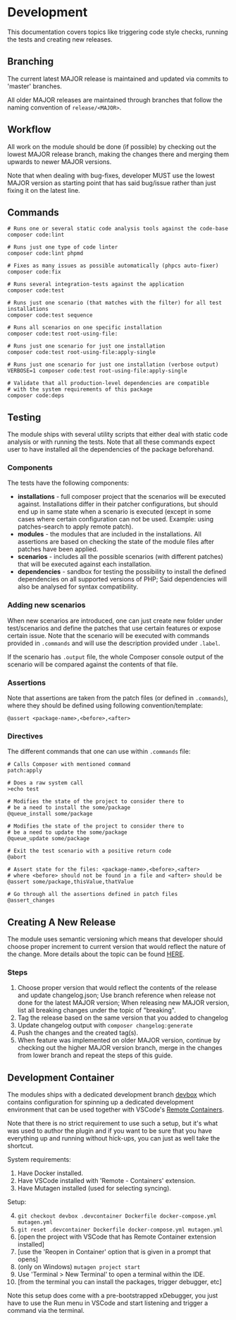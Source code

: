 # Development

This documentation covers topics like triggering code style checks, running the tests and creating new 
releases.  

## Branching

The current latest MAJOR release is maintained and updated via commits to 'master' branches. 

All older MAJOR releases are maintained through branches that follow the naming convention of `release/<MAJOR>`.

## Workflow

All work on the module should be done (if possible) by checking out the lowest MAJOR release branch,
making the changes there and merging them upwards to newer MAJOR versions. 

Note that when dealing with bug-fixes, developer MUST use the lowest MAJOR version as starting point that 
has said bug/issue rather than just fixing it on the latest line.

## Commands

```shell
# Runs one or several static code analysis tools against the code-base
composer code:lint

# Runs just one type of code linter
composer code:lint phpmd

# Fixes as many issues as possible automatically (phpcs auto-fixer)
composer code:fix

# Runs several integration-tests against the application
composer code:test

# Runs just one scenario (that matches with the filter) for all test installations
composer code:test sequence

# Runs all scenarios on one specific installation
composer code:test root-using-file:

# Runs just one scenario for just one installation
composer code:test root-using-file:apply-single

# Runs just one scenario for just one installation (verbose output)
VERBOSE=1 composer code:test root-using-file:apply-single

# Validate that all production-level dependencies are compatible 
# with the system requirements of this package 
composer code:deps
```

## Testing

The module ships with several utility scripts that either deal with static code analysis or with running 
the tests. Note that all these commands expect user to have installed all the dependencies of the package
beforehand.

### Components

The tests have the following components:

* **installations** - full composer project that the scenarios will be executed against. Installations differ in
  their patcher configurations, but should end up in same state when a scenario is executed (except in some
  cases where certain configuration can not be used. Example: using patches-search to apply remote patch).  
* **modules** - the modules that are included in the installations. All assertions are based on checking the
  state of the module files after patches have been applied.
* **scenarios** - includes all the possible scenarios (with different patches) that will be executed against 
  each installation.
* **dependencies** - sandbox for testing the possibility to install the defined dependencies on all supported
  versions of PHP; Said dependencies will also be analysed for syntax compatibility.

### Adding new scenarios

When new scenarios are introduced, one can just create new folder under test/scenarios and define the 
patches that use certain features or expose certain issue. Note that the scenario will be executed with
commands provided in `.commands` and will use the description provided under `.label`.

If the scenario has `.output` file, the whole Composer console output of the scenario will be compared 
against the contents of that file. 

### Assertions

Note that assertions are taken from the patch files (or defined in `.commands`), where they should be defined 
using following convention/template:

```
@assert <package-name>,<before>,<after>
```

### Directives

The different commands that one can use within `.commands` file:

```shell
# Calls Composer with mentioned command
patch:apply

# Does a raw system call
>echo test

# Modifies the state of the project to consider there to
# be a need to install the some/package
@queue_install some/package

# Modifies the state of the project to consider there to
# be a need to update the some/package
@queue_update some/package

# Exit the test scenario with a positive return code
@abort

# Assert state for the files: <package-name>,<before>,<after>
# where <before> should not be found in a file and <after> should be
@assert some/package,thisValue,thatValue

# Go through all the assertions defined in patch files
@assert_changes
```

## Creating A New Release

The module uses semantic versioning which means that developer should choose proper increment to current
version that would reflect the nature of the change. More details about the topic can be found [HERE](https://semver.org).

### Steps

1. Choose proper version that would reflect the contents of the release and update changelog.json; Use branch 
   reference when release not done for the latest MAJOR version; When releasing new MAJOR version, list all
   breaking changes under the topic of "breaking".
2. Tag the release based on the same version that you added to changelog
3. Update changelog output with `composer changelog:generate`
4. Push the changes and the created tag(s).
5. When feature was implemented on older MAJOR version, continue by checking out the higher MAJOR version 
   branch, merge in the changes from lower branch and repeat the steps of this guide.   

## Development Container

The modules ships with a dedicated development branch [devbox](https://github.com/vaimo/composer-changelogs/tree/devbox) 
which contains configuration for spinning up a dedicated development environment that can be used together 
with VSCode's [Remote Containers](https://code.visualstudio.com/docs/remote/containers).

Note that there is no strict requirement to use such a setup, but it's what was used to author the plugin
and if you want to be sure that you have everything up and running without hick-ups, you can just as well
take the shortcut.

System requirements:

1. Have Docker installed.
2. Have VSCode installed with 'Remote - Containers' extension.
3. Have Mutagen installed (used for selecting syncing).

Setup:

4. `git checkout devbox .devcontainer Dockerfile docker-compose.yml mutagen.yml`
5. `git reset .devcontainer Dockerfile docker-compose.yml mutagen.yml`
6. [open the project with VSCode that has Remote Container extension installed]
7. [use the 'Reopen in Container' option that is given in a prompt that opens]
8. (only on Windows) `mutagen project start`
9. Use 'Terminal > New Terminal' to open a terminal within the IDE.
10. [from the terminal you can install the packages, trigger debugger, etc]

Note this setup does come with a pre-bootstrapped xDebugger, you just have to use the Run menu 
in VSCode and start listening and trigger a command via the terminal.
